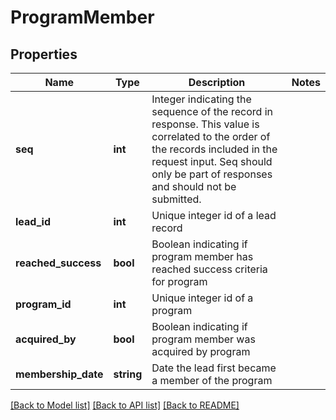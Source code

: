 # ProgramMember

## Properties

Name | Type | Description | Notes
------------ | ------------- | ------------- | -------------
**seq** | **int** | Integer indicating the sequence of the record in response.  This value is correlated to the order of the records included in the request input.  Seq should only be part of responses and should not be submitted. |
**lead_id** | **int** | Unique integer id of a lead record |
**reached_success** | **bool** | Boolean indicating if program member has reached success criteria for program |
**program_id** | **int** | Unique integer id of a program |
**acquired_by** | **bool** | Boolean indicating if program member was acquired by program |
**membership_date** | **string** | Date the lead first became a member of the program |

[[Back to Model list]](../../README.md#models) [[Back to API list]](../../README.md#endpoints) [[Back to README]](../../README.md)
